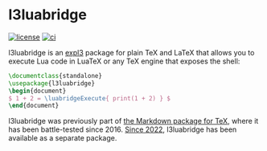 # l3luabridge

 [![license](https://img.shields.io/github/license/witiko/markdown)](LICENSE)
 [![ci](https://github.com/witiko/markdown/actions/workflows/main.yml/badge.svg)][4]

l3luabridge is an [expl3][1] package for plain TeX and LaTeX that allows you to
execute Lua code in LuaTeX or any TeX engine that exposes the shell:

``` tex
\documentclass{standalone}
\usepackage{l3luabridge}
\begin{document}
$ 1 + 2 = \luabridgeExecute{ print(1 + 2) } $
\end{document}
```

l3luabridge was previously part of [the Markdown package for TeX][2], where it
has been battle-tested since 2016. [Since 2022][3], l3luabridge has been
available as a separate package.

 [1]: http://mirrors.ctan.org/macros/latex/contrib/l3kernel/expl3.pdf
 [2]: https://www.ctan.org/pkg/markdown
 [3]: https://github.com/witiko/markdown/pull/141
 [4]: https://github.com/Witiko/markdown/actions
